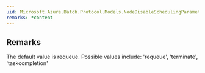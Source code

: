 ```yaml
---  
uid: Microsoft.Azure.Batch.Protocol.Models.NodeDisableSchedulingParameter.NodeDisableSchedulingOption  
remarks: *content  
---  
```

  
## Remarks  
 The default value is requeue. Possible values include: 'requeue',             'terminate', 'taskcompletion'